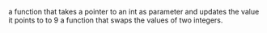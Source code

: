 a function that takes a pointer to an int as parameter and updates the value it points to to 9
a function that swaps the values of two integers.
